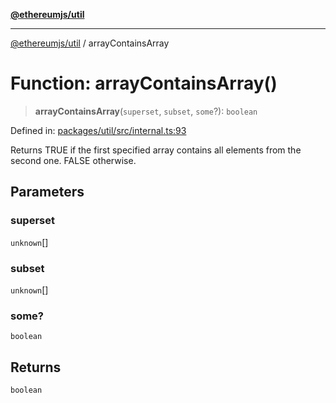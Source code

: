 [**@ethereumjs/util**](../README.md)

***

[@ethereumjs/util](../README.md) / arrayContainsArray

# Function: arrayContainsArray()

> **arrayContainsArray**(`superset`, `subset`, `some`?): `boolean`

Defined in: [packages/util/src/internal.ts:93](https://github.com/Dargon789/ethereumjs-monorepo/blob/master/packages/util/src/internal.ts#L93)

Returns TRUE if the first specified array contains all elements
from the second one. FALSE otherwise.

## Parameters

### superset

`unknown`[]

### subset

`unknown`[]

### some?

`boolean`

## Returns

`boolean`
